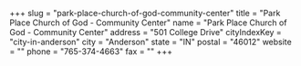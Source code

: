 +++
slug = "park-place-church-of-god-community-center"
title = "Park Place Church of God - Community Center"
name = "Park Place Church of God - Community Center"
address = "501 College Drive"
cityIndexKey = "city-in-anderson"
city = "Anderson"
state = "IN"
postal = "46012"
website = ""
phone = "765-374-4663"
fax = ""
+++

